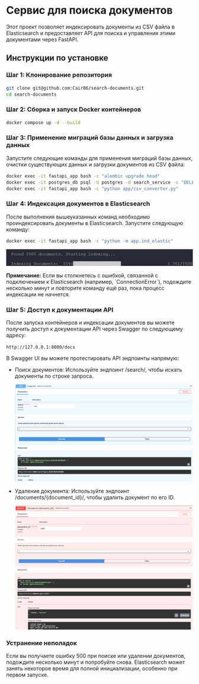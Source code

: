 # Сервис для поиска документов

Этот проект позволяет индексировать документы из CSV файла в Elasticsearch и предоставляет API для поиска и управления этими документами через FastAPI.

## Инструкции по установке

### Шаг 1: Клонирование репозитория

```bash
git clone git@github.com:Cair06/search-documents.git
cd search-documents
```

### Шаг 2: Сборка и запуск Docker контейнеров

```bash
docker compose up -d --build
```

### Шаг 3: Применение миграций базы данных и загрузка данных

Запустите следующие команды для применения миграций базы данных, очистки существующих данных и загрузки документов из CSV файла:

```bash
docker exec -it fastapi_app bash -c "alembic upgrade head"
docker exec -it postgres_db psql -U postgres -d search_service -c "DELETE FROM documents;"
docker exec -it fastapi_app bash -c "python app/csv_converter.py"
```

### Шаг 4: Индексация документов в Elasticsearch

После выполнения вышеуказанных команд необходимо проиндексировать документы в Elasticsearch. Запустите следующую команду:

```bash
docker exec -it fastapi_app bash -c "python -m app.ind_elastic"
```

![Загрузка документов](imgs/downloading.jpg)

**Примечание:** Если вы столкнетесь с ошибкой, связанной с подключением к Elasticsearch (например, \`ConnectionError\`), подождите несколько минут и повторите команду ещё раз, пока процесс индексации не начнется.

### Шаг 5: Доступ к документации API

После запуска контейнеров и индексации документов вы можете получить доступ к документации API через Swagger по следующему адресу:

`http://127.0.0.1:8000/docs`

В Swagger UI вы можете протестировать API эндпоинты напрямую:

-   Поиск документов: Используйте эндпоинт /search/, чтобы искать документы по строке запроса.

    ![Поиск документов](imgs/search.jpg)

-   Удаление документа: Используйте эндпоинт /documents/{document_id}/, чтобы удалить документ по его ID.

    ![Удаление документов](imgs/delete.jpg)

### Устранение неполадок

Если вы получаете ошибку 500 при поиске или удалении документов, подождите несколько минут и попробуйте снова.
Elasticsearch может занять некоторое время для полной инициализации, особенно при первом запуске.
